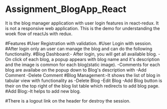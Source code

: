 # Assignment_BlogApp_React
It is the blog manager application with user login features in react-redux.
It is not a responsive web application.
This is the demo for understanding the woek flow of reactJs with redux.

#Features
  #User Registration with validation.
  #User Login with session.
  #After login only an user can manage the blog and can do the following functionality.
  #Blog Dashboard:- After login, you will get all available blog.
                  -On click of each blog, a popup appears with blog name and it's description and the image is common for each blog(static image).
                  -Comments for each blog are availabe on the popup down to Blog's description with
                               -Add Comment 
                               -Delete Comment
  #Blog Management:-It shows the list of blog in tabular view with functionality as
                  -Delete Blog
                  -Edit Blog
                  -Add Blog button is their on the top right of the blog list table which redirects to add blog page.
  #Add Blog:-It helps to add new blog.

  #There is a logout link on the header for destroy the session.
